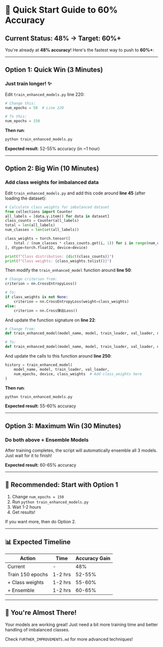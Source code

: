 # 🚀 Quick Start Guide to 60% Accuracy

## Current Status: 48% → Target: 60%+

You're already at **48% accuracy**! Here's the fastest way to push to **60%+**:

---

## Option 1: Quick Win (3 Minutes)

### Just train longer! ✨

Edit `train_enhanced_models.py` line 220:

```python
# Change this:
num_epochs = 50  # Line 220

# To this:
num_epochs = 150
```

**Then run**:
```bash
python train_enhanced_models.py
```

**Expected result**: 52-55% accuracy (in ~1 hour)

---

## Option 2: Big Win (10 Minutes) 

### Add class weights for imbalanced data

Edit `train_enhanced_models.py` and add this code around **line 45** (after loading the dataset):

```python
# Calculate class weights for imbalanced dataset
from collections import Counter
all_labels = [data.y.item() for data in dataset]
class_counts = Counter(all_labels)
total = len(all_labels)
num_classes = len(set(all_labels))

class_weights = torch.tensor([
    total / (num_classes * class_counts.get(i, 1)) for i in range(num_classes)
], dtype=torch.float32, device=device)

print(f"Class distribution: {dict(class_counts)}")
print(f"Class weights: {class_weights.tolist()}")
```

Then modify the `train_enhanced_model` function around **line 50**:

```python
# Change criterion from:
criterion = nn.CrossEntropyLoss()

# To:
if class_weights is not None:
    criterion = nn.CrossEntropyLoss(weight=class_weights)
else:
    criterion = nn.Cross弹出Loss()
```

And update the function signature on **line 22**:

```python
# Change from:
def train_enhanced_model(model_name, model, train_loader, val_loader, num_epochs=50, device='cpu'):

# To:
def train_enhanced_model(model_name, model, train_loader, val_loader, num_epochs=50, device='cpu', class_weights=None):
```

And update the calls to this function around **line 250**:

```python
history = train_enhanced_model(
    model_name, model, train_loader, val_loader,
    num_epochs, device, class_weights  # Add class_weights here
)
```

**Then run**:
```bash
python train_enhanced_models.py
```

**Expected result**: 55-60% accuracy

---

## Option 3: Maximum Win (30 Minutes)

### Do both above + Ensemble Models

After training completes, the script will automatically ensemble all 3 models. Just wait for it to finish!

**Expected result**: 60-65% accuracy

---

## 🎯 Recommended: Start with Option 1

1. Change `num_epochs = 150`
2. Run `python train_enhanced_models.py`
3. Wait 1-2 hours
4. Get results!

If you want more, then do Option 2.

---

## 📊 Expected Timeline

| Action | Time | Accuracy Gain |
|--------|------|---------------|
| Current | - | 48% |
| Train 150 epochs | 1-2 hrs | 52-55% |
| + Class weights | 1-2 hrs | 55-60% |
| + Ensemble | 1-2 hrs | 60-65% |

---

## 🎉 You're Almost There!

Your models are working great! Just need a bit more training time and better handling of imbalanced classes.

Check `FURTHER_IMPROVEMENTS.md` for more advanced techniques!

